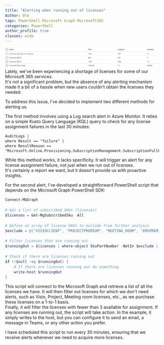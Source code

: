 ```yaml
---
title: "Alerting when running out of licenses"
Author: Ole
tags: PowerShell Microsoft Graph Microsoft365
categories: PowerShell 
author_profile: true
classes: wide
---
```


![running out of licenses](/assets/images/runningoutoflicenses/runningoutoflicenses.png)
Lately, we've been experiencing a shortage of licenses for some of our Microsoft 365 services.  
It's not a significant problem, but the absence of any alerting mechanism made it a bit of a hassle when new users couldn't obtain the licenses they needed.

To address this issue, I've decided to implement two different methods for alerting us.

The first method involves using a Log search alert in Azure Monitor. It relies on a simple Kusto Query Language (KQL) query to check for any license assignment failures in the last 30 minutes:
    
```kql
AuditLogs | 
where Result == "failure" | 
where ResultReason == "Microsoft.Online.Provisioning.SubscriptionManagement.SubscriptionFullException
```

While this method works, it lacks specificity. It will trigger an alert for any license assignment failure, not just when we run out of licenses.  
It's certainly a report we want, but it doesn't provide us with proactive insights.

For the second alert, I've developed a straightforward PowerShell script that depends on the Microsoft Graph PowerShell SDK:
```powershell
Connect-MGGraph

# Get a list of subscribed SKUs (licenses)
$licenses = Get-MgSubscribedSku -All

# Define an array of license SKUs to exclude from further analysis
$exclude = @("VISIOCLIENT", "PROJECTPREMIUM", "MEETING_ROOM", "EMSPREMIUM_EDU_FACULTY", "PROJECTPROFESSIONAL", "RMSBASIC")

# Filter licenses that are running out
$runningOut = $licenses | where-object SkuPartNumber -NotIn $exclude | select SkuPartNumber, ConsumedUnits, @{label="Enabled"; expression={$_.PrepaidUnits.Enabled}} | where-object {$_.ConsumedUnits -gt ($_.enabled-3)}

# Check if there are licenses running out
if (!$null -eq $runningOut) {
    # If there are licenses running out do something
    write-host $runningOut
}

```

This script will connect to the Microsoft Graph and retrieve a list of all the licenses we have. It will then filter out licenses for which we don't need alerts, such as Visio, Project, Meeting room licenses, etc., as we purchase these licenses on a 1-to-1 basis.  
Finally, it will filter the licenses with fewer than 3 available for assignment.
If any licenses are running out, the script will take action. In the example, it simply writes to the host, but you can configure it to send an email, a message in Teams, or any other action you prefer.

I have scheduled this script to run every 30 minutes, ensuring that we receive alerts whenever we need to acquire more licenses.